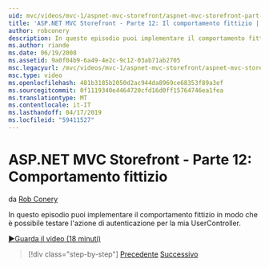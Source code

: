 ```yaml
---
uid: mvc/videos/mvc-1/aspnet-mvc-storefront/aspnet-mvc-storefront-part-12-mocking
title: 'ASP.NET MVC Storefront - Parte 12: Il comportamento fittizio | Microsoft Docs'
author: robconery
description: In questo episodio puoi implementare il comportamento fittizio in modo che è possibile testare l'azione di autenticazione per la mia UserController.
ms.author: riande
ms.date: 06/19/2008
ms.assetid: 9a0f04b9-6a49-4e2c-9c12-03ab71ab2705
msc.legacyurl: /mvc/videos/mvc-1/aspnet-mvc-storefront/aspnet-mvc-storefront-part-12-mocking
msc.type: video
ms.openlocfilehash: 481b3185b2050d2ac944da8969ce68353f89a3ef
ms.sourcegitcommit: 0f1119340e4464720cfd16d0ff15764746ea1fea
ms.translationtype: MT
ms.contentlocale: it-IT
ms.lasthandoff: 04/17/2019
ms.locfileid: "59411527"
---
```

# <a name="aspnet-mvc-storefront-part-12-mocking"></a>ASP.NET MVC Storefront - Parte 12: Comportamento fittizio

da [Rob Conery](https://github.com/robconery)

In questo episodio puoi implementare il comportamento fittizio in modo che è possibile testare l'azione di autenticazione per la mia UserController.

[&#9654;Guarda il video (18 minuti)](https://channel9.msdn.com/Blogs/ASP-NET-Site-Videos/aspnet-mvc-storefront-part-12-mocking)

> [!div class="step-by-step"]
> [Precedente](aspnet-mvc-storefront-part-11-hooking-up-the-shopping-cart-and-using-components.md)
> [Successivo](aspnet-mvc-storefront-part-13-dependency-injection.md)

